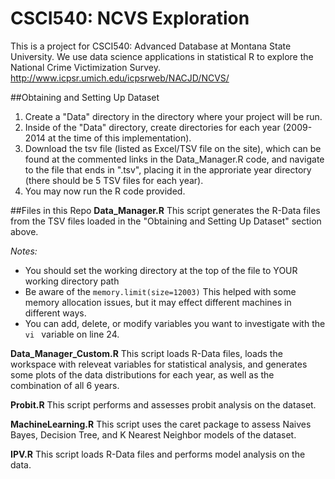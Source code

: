 # CSCI540: NCVS Exploration
This is a project for CSCI540: Advanced Database at Montana State University. We use data science applications in statistical R to explore the National Crime Victimization Survey. http://www.icpsr.umich.edu/icpsrweb/NACJD/NCVS/  

##Obtaining and Setting Up Dataset 
1. Create a "Data" directory in the directory where your project will be run. 
2. Inside of the "Data" directory, create directories for each year (2009-2014 at the time of this implementation). 
3. Download the tsv file (listed as Excel/TSV file on the site), which can be found at the commented links in the Data_Manager.R code, and navigate to the file that ends in ".tsv", placing it in the approriate year directory (there should be 5 TSV files for each year).
4. You may now run the R code provided.

##Files in this Repo
**Data_Manager.R**
This script generates the R-Data files from the TSV files loaded in the "Obtaining and Setting Up Dataset" section above. 

*Notes:*
 * You should set the working directory at the top of the file to YOUR working directory path
 * Be aware of the <code>memory.limit(size=12003)</code> This helped with some memory allocation issues, but it may effect different machines in different ways. 
 * You can add, delete, or modify variables you want to investigate with the <code> vi </code> variable on line 24.


**Data_Manager_Custom.R**
This script loads R-Data files, loads the workspace with releveat variables for statistical analysis, and generates some plots of the data distributions for each year, as well as the combination of all 6 years.  


**Probit.R**
This script performs and assesses probit analysis on the dataset.

**MachineLearning.R**
This script uses the caret package to assess Naives Bayes, Decision Tree, and K Nearest Neighbor models of the dataset.  

**IPV.R**
This script loads R-Data files and performs model analysis on the data.  
